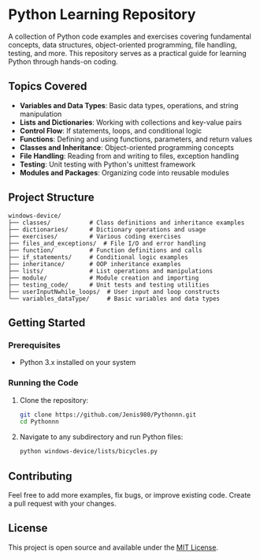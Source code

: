 # Python Learning Repository

A collection of Python code examples and exercises covering fundamental concepts, data structures, object-oriented programming, file handling, testing, and more. This repository serves as a practical guide for learning Python through hands-on coding.

## Topics Covered

- **Variables and Data Types**: Basic data types, operations, and string manipulation
- **Lists and Dictionaries**: Working with collections and key-value pairs
- **Control Flow**: If statements, loops, and conditional logic
- **Functions**: Defining and using functions, parameters, and return values
- **Classes and Inheritance**: Object-oriented programming concepts
- **File Handling**: Reading from and writing to files, exception handling
- **Testing**: Unit testing with Python's unittest framework
- **Modules and Packages**: Organizing code into reusable modules

## Project Structure

```
windows-device/
├── classes/           # Class definitions and inheritance examples
├── dictionaries/      # Dictionary operations and usage
├── exercises/         # Various coding exercises
├── files_and_exceptions/  # File I/O and error handling
├── function/          # Function definitions and calls
├── if_statements/     # Conditional logic examples
├── inheritance/       # OOP inheritance examples
├── lists/             # List operations and manipulations
├── module/            # Module creation and importing
├── testing_code/      # Unit tests and testing utilities
├── userInputNwhile_loops/  # User input and loop constructs
└── variables_dataType/     # Basic variables and data types
```

## Getting Started

### Prerequisites
- Python 3.x installed on your system

### Running the Code
1. Clone the repository:
   ```bash
   git clone https://github.com/Jenis980/Pythonnn.git
   cd Pythonnn
   ```

2. Navigate to any subdirectory and run Python files:
   ```bash
   python windows-device/lists/bicycles.py
   ```

## Contributing

Feel free to add more examples, fix bugs, or improve existing code. Create a pull request with your changes.

## License

This project is open source and available under the [MIT License](LICENSE).

